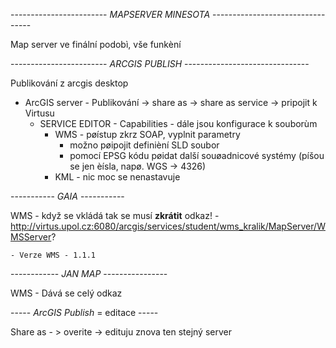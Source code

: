 ------------------------ *MAPSERVER MINESOTA* ---------------------------------

Map server ve finální podobì, vše funkèní

------------------------ *ARCGIS PUBLISH* -------------------------------

Publikování z arcgis desktop 

 - ArcGIS server - Publikování -> share as -> share as service -> pripojit k Virtusu
 	- SERVICE EDITOR - Capabilities - dále jsou konfigurace k souborùm 
		- WMS - pøístup zkrz SOAP, vyplnit parametry
			- možno pøipojit definièní SLD soubor
			- pomocí EPSG kódu pøidat další souøadnicové systémy (píšou se jen èísla, napø. WGS -> 4326)
		- KML - nic moc se nenastavuje


----------- *GAIA* -----------

WMS - když se vkládá tak se musí **zkrátit** odkaz! 
	- http://virtus.upol.cz:6080/arcgis/services/student/wms_kralik/MapServer/WMSServer?
	
	- Verze WMS - 1.1.1


------------ *JAN MAP* ----------------

WMS - Dává se celý odkaz

----- *ArcGIS Publish* = editace -----

Share as - > overite -> edituju znova ten stejný server 
